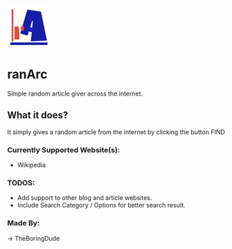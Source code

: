 ![RanARC Logo](/app.png)

# ranArc
Simple random article giver across the internet.

## What it does?
It simply gives a random article from the internet by clicking the button FIND

### Currently Supported Website(s):
- Wikipedia

### TODOS:
- Add support to other blog and article websites.
- Include Search Category / Options for better search result.

### Made By:
-> TheBoringDude
